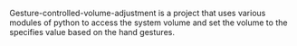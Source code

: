 Gesture-controlled-volume-adjustment is a project that uses various modules of python to access the system volume and set the volume to the specifies value based on the hand gestures.
